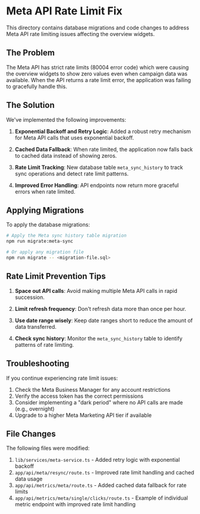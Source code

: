 # Meta API Rate Limit Fix

This directory contains database migrations and code changes to address Meta API rate limiting issues affecting the overview widgets.

## The Problem

The Meta API has strict rate limits (80004 error code) which were causing the overview widgets to show zero values even when campaign data was available. When the API returns a rate limit error, the application was failing to gracefully handle this.

## The Solution

We've implemented the following improvements:

1. **Exponential Backoff and Retry Logic**: Added a robust retry mechanism for Meta API calls that uses exponential backoff.

2. **Cached Data Fallback**: When rate limited, the application now falls back to cached data instead of showing zeros.

3. **Rate Limit Tracking**: New database table `meta_sync_history` to track sync operations and detect rate limit patterns.

4. **Improved Error Handling**: API endpoints now return more graceful errors when rate limited.

## Applying Migrations

To apply the database migrations:

```bash
# Apply the Meta sync history table migration
npm run migrate:meta-sync

# Or apply any migration file
npm run migrate -- <migration-file.sql>
```

## Rate Limit Prevention Tips

1. **Space out API calls**: Avoid making multiple Meta API calls in rapid succession.

2. **Limit refresh frequency**: Don't refresh data more than once per hour.

3. **Use date range wisely**: Keep date ranges short to reduce the amount of data transferred.

4. **Check sync history**: Monitor the `meta_sync_history` table to identify patterns of rate limiting.

## Troubleshooting

If you continue experiencing rate limit issues:

1. Check the Meta Business Manager for any account restrictions
2. Verify the access token has the correct permissions
3. Consider implementing a "dark period" where no API calls are made (e.g., overnight)
4. Upgrade to a higher Meta Marketing API tier if available

## File Changes

The following files were modified:

1. `lib/services/meta-service.ts` - Added retry logic with exponential backoff
2. `app/api/meta/resync/route.ts` - Improved rate limit handling and cached data usage
3. `app/api/metrics/meta/route.ts` - Added cached data fallback for rate limits
4. `app/api/metrics/meta/single/clicks/route.ts` - Example of individual metric endpoint with improved rate limit handling 